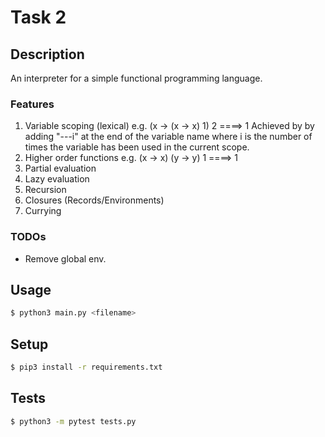 # Task 2

## Description

An interpreter for a simple functional programming language.

### Features

1. Variable scoping (lexical) e.g. (x -> (x -> x) 1) 2 ====> 1
    Achieved by by adding "---i" at the end of the variable name where i is the number of times the variable has been used in the current scope.
2. Higher order functions e.g. (x -> x) (y -> y) 1 ====> 1
3. Partial evaluation
4. Lazy evaluation
5. Recursion
6. Closures (Records/Environments)
7. Currying

### TODOs

- Remove global env.

## Usage

```bash
$ python3 main.py <filename>
```

## Setup

```bash
$ pip3 install -r requirements.txt
```

## Tests

```bash
$ python3 -m pytest tests.py
```